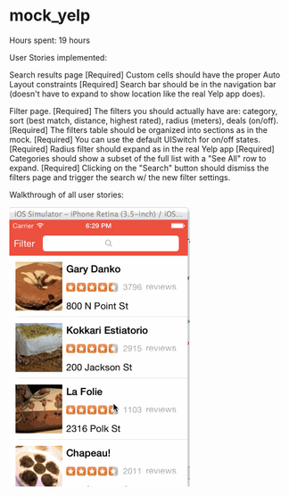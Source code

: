 mock_yelp
=========

Hours spent: 19 hours


User Stories implemented:

Search results page
[Required] Custom cells should have the proper Auto Layout constraints
[Required] Search bar should be in the navigation bar (doesn't have to expand to    show location like the real Yelp app does).

Filter page.
[Required] The filters you should actually have are: category, sort (best match, distance, highest rated), radius (meters), deals (on/off).
[Required] The filters table should be organized into sections as in the mock.
[Required] You can use the default UISwitch for on/off states.
[Required] Radius filter should expand as in the real Yelp app
[Required] Categories should show a subset of the full list with a "See All" row to expand.
[Required] Clicking on the "Search" button should dismiss the filters page and trigger the search w/ the new filter settings.


Walkthrough of all user stories:

![Video Walkthrough](mock_yelp.gif)

